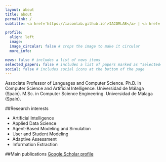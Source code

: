 ```yaml
---
layout: about
title: about
permalink: /
subtitle: <a href='https://iacomlab.github.io'>IACOMLAB</a> | <a href='http://www.informatica.uma.es/'>E.T.S. de Ingeniería Informática</a> | <a href='http://www.lcc.uma.es/'>Dpto. de Lenguajes y Ciencias de la Computación</a> | <a href='http://www.uma.es/'>Universidad de Málaga</a>

profile:
  align: left
  image:
  image_circular: false # crops the image to make it circular
  more_info:

news: false # includes a list of news items
selected_papers: false # includes a list of papers marked as "selected={true}"
social: false # includes social icons at the bottom of the page
---
```


Associate Professor of Languages and Computer Science.
Ph.D. in Computer Science and Artificial Intelligence. Universidad de Málaga (Spain).
M.Sc. in Computer Science Engineering. Universidad de Málaga (Spain).

##Research interests
- Artificial Intelligence
- Applied Data Science
- Agent-Based Modeling and Simulation
- User and Student Modeling
- Adaptive Assessment
- Information Extraction

##Main publications
[Google Scholar profile](https://scholar.google.es/citations?user=gtfQux8AAAAJ)
